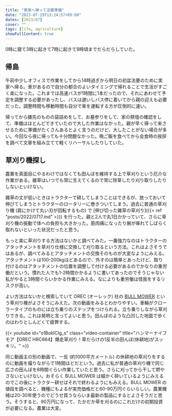 ```yaml
---
title: "実家へ帰って法要準備"
date: "2023-07-29T13:24:57+09:00"
dates: [2023/07]
cover: ""
tags: [life, agriculture]
showFullContent: true
---
```


0時に寝て3時に起きて7時に起きて9時頃までだらだらしていた。

## 帰島

午前中少しオフィスで作業をしてから14時過ぎから明日の初盆法要のために実家へ帰る。車があるので自分の都合のよいタイミングで帰れることで生活がすごく楽になった。これまでは高速バスが1時間に1本だったので、それにあわせて予定を調整する必要があったし、バスは遅いしバス停に着いてから親の迎えも必要だった。調整時間も移動時間も自分で車を運転する方が圧倒的に速い。

帰ってから膳先のものの袋詰めをして、お墓参りをして、家の祭壇の確認をして、準備はほとんどできていたので大した作業はなかった。親が早く帰って来させるために準備がたくさんあるとよく言うのだけど、大したことがない場合が多い。今回なら夜に帰っても十分問題なかった。晩ご飯を食べてから会食時の挨拶を調べて文章を組み立てて軽くリハーサルしたりしていた。

## 草刈り機探し

農業を真面目にやるわけではなくても田んぼを維持する上で草刈りという厄介な作業がある。雑草はいつでも常に生えてくるので常に除草したり刈り取りしたりしないといけない。

雑草の丈が低いときはトラクターで耕してしまうことはできるが、放っておいて伸びてしまうとトラクターのロータリーに巻きついてしまう。過去に普通の草刈り機 (肩にかけて丸い刃が回転するもの) で [伸び切った雑草の草刈り]({{< ref "posts/2022/0717.md" >}}) を行った。親と2人で丸1日かかっていて、さらに草刈り機の振動で体への負担も大きかった。筋肉痛になったり腕が痺れてしばらく取れないといった状況だったと思う。

もっと楽に草刈りする方法はないかと調べてみた。一番強力なのはトラクターのアタッチメントを草刈り仕様に交換して刈り取るという方法。これはよさそうではあるが、調べてみるとアタッチメントの交換そのものが大変なようにみえる。アタッチメントは100-200kgほどあるので、外すのは簡単とあったけど、取り付けるのはアタッチメントの位置を調整して付ける必要があるのでかなりの重労働だという。慣れた人でも1-2時間かかるように書いてあったのでそうじゃない私がやると3時間ぐらいかかる作業にみえる。なによりも重労働は怪我をするリスクが高い。

よい方法はないかと検索していて OREC (オーレック) 社の [BULL MOWER](https://www.orec-jp.com/product/mower/bull/) という草刈り機がよさそうにみえた。次の動画をみるとわかりやすい。車輪がクローラータイプのものには立ち乗りのステップをつけられる。立ち乗りしながら草刈りできる。これは発明と言ってよいと思う。田んぼのような凸凹した地面で歩くのはわりとしんどくて疲弊する。

{{< youtube id="o1BokICIg_s" class="video-container" title="ハンマーナイフモア【OREC HRC664】爆走草刈り！草だらけの1反半の田んぼ(休耕地)がスッキリ。" >}}

同じ動画主の別の動画で、一反 (約1000平方メートル) の休耕地の草刈りをするのに動画を撮りながらで1時間ほどだという。過去に私が普通の草刈り機で同じ広さの田んぼを8時間ぐらい作業していたと思う。さらに刈ってから干して燃やさないといけない。おそらく BULL MOWER は細かく砕いているようにみえるのでこの後にトラクター耕せばそれで終わるようにもみえる。BULL MOWER の値段を調べると、機種にもよるが実売価格だと60-90万円ぐらいらしい。農業機械は20-30年使うのでどうせ買うならいま最新の製品にするとよさそうだと思う。そうすると、90万円になって、たかだか草を刈るのにこれだけの初期投資が必要になる。農業は大変。

